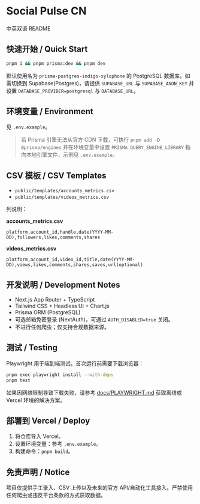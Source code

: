 # Social Pulse CN

中英双语 README

## 快速开始 / Quick Start

```bash
pnpm i && pnpm prisma:dev && pnpm dev
```

默认使用名为 `prisma-postgres-indigo-xylophone` 的 PostgreSQL 数据库。如需切换到 Supabase(Postgres)，请提供 `SUPABASE_URL` 与 `SUPABASE_ANON_KEY` 并设置 `DATABASE_PROVIDER=postgresql` 与 `DATABASE_URL`。

## 环境变量 / Environment

见 `.env.example`。

> 若 Prisma 引擎无法从官方 CDN 下载，可执行 `pnpm add -D @prisma/engines` 并在环境变量中设置 `PRISMA_QUERY_ENGINE_LIBRARY` 指向本地引擎文件，示例见 `.env.example`。

## CSV 模板 / CSV Templates

- `public/templates/accounts_metrics.csv`
- `public/templates/videos_metrics.csv`

列说明：

**accounts_metrics.csv**
```
platform,account_id,handle,date(YYYY-MM-DD),followers,likes,comments,shares
```
**videos_metrics.csv**
```
platform,account_id,video_id,title,date(YYYY-MM-DD),views,likes,comments,shares,saves,url(optional)
```

## 开发说明 / Development Notes

- Next.js App Router + TypeScript
- Tailwind CSS + Headless UI + Chart.js
- Prisma ORM (PostgreSQL)
- 可选邮箱免密登录 (NextAuth)，可通过 `AUTH_DISABLED=true` 关闭。
- 不进行任何爬虫；仅支持合规数据来源。

## 测试 / Testing

Playwright 用于端到端测试。首次运行前需要下载浏览器：

```bash
pnpm exec playwright install --with-deps
pnpm test
```

如果因网络限制导致下载失败，请参考 [docs/PLAYWRIGHT.md](docs/PLAYWRIGHT.md) 获取离线或 Vercel 环境的解决方案。

## 部署到 Vercel / Deploy

1. 将仓库导入 Vercel。
2. 设置环境变量：参考 `.env.example`。
3. 构建命令：`pnpm build`。

## 免责声明 / Notice

项目仅提供手工录入、CSV 上传以及未来的官方 API/自动化工具接入。严禁使用任何爬虫或违反平台条款的方式获取数据。
